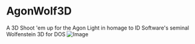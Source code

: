 # AgonWolf3D
A 3D Shoot 'em up for the Agon Light in homage to ID Software's seminal Wolfenstein 3D for DOS
![Image](https://github.com/bgates747/AgonWolf3D/blob/main/src/assets/images/ui/bj_120_120.png)